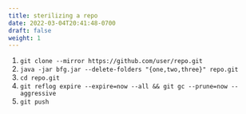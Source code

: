 ```yaml
---
title: sterilizing a repo
date: 2022-03-04T20:41:48-0700
draft: false
weight: 1
---
```

1.  `git clone --mirror https://github.com/user/repo.git`
2.  `java -jar bfg.jar --delete-folders "{one,two,three}" repo.git`
3.  `cd repo.git`
4.  `git reflog expire --expire=now --all && git gc --prune=now --aggressive`
5.  `git push`
